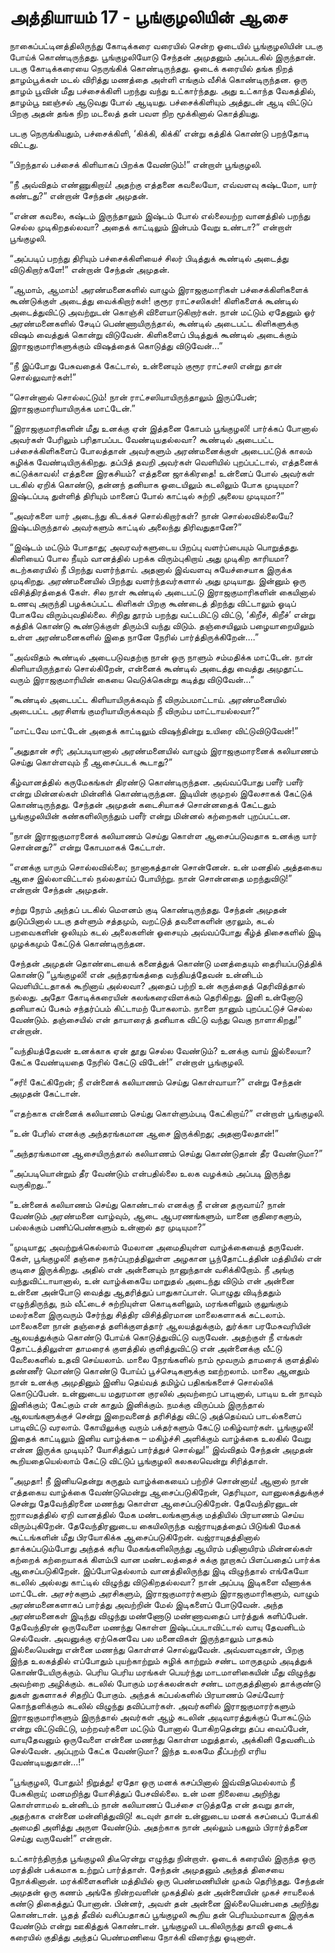 # அத்தியாயம் 17 - பூங்குழலியின் ஆசை

நாகைப்பட்டினத்திலிருந்து கோடிக்கரை வரையில் சென்ற ஓடையில் பூங்குழலியின் படகு போய்க் கொண்டிருந்தது. பூங்குழலியோடு சேந்தன் அமுதனும் அப்படகில் இருந்தான். படகு கோடிக்கரையை நெருங்கிக் கொண்டிருந்தது. ஓடைக் கரையில் தங்க நிறத் தாழம்பூக்கள் மடல் விரித்து மணத்தை அள்ளி எங்கும் வீசிக் கொண்டிருந்தன. ஒரு தாழம் பூவின் மீது பச்சைக்கிளி பறந்து வந்து உட்கார்ந்தது. அது உட்காந்த வேகத்தில், தாழம்பூ ஊஞ்சல் ஆடுவது போல் ஆடியது. பச்சைக்கிளியும் அத்துடன் ஆடி விட்டுப் பிறகு அதன் தங்க நிற மடலைத் தன் பவள நிற மூக்கினால் கொத்தியது.

படகு நெருங்கியதும், பச்சைக்கிளி, &#8216;கிக்கி, கிக்கி&#8217; என்று கத்திக் கொண்டு பறந்தோடி விட்டது.

&#8220;பிறந்தால் பச்சைக் கிளியாகப் பிறக்க வேண்டும்!&#8221; என்றாள் பூங்குழலி.

&#8220;நீ அவ்விதம் எண்ணுகிறாய்! அதற்கு எத்தனை கவலையோ, எவ்வளவு கஷ்டமோ, யார் கண்டது?&#8221; என்றான் சேந்தன் அமுதன்.

&#8220;என்ன கவலை, கஷ்டம் இருந்தாலும் இஷ்டம் போல் எல்லையற்ற வானத்தில் பறந்து செல்ல முடிகிறதல்லவா? அதைக் காட்டிலும் இன்பம் வேறு உண்டா?&#8221; என்றாள் பூங்குழலி.

&#8220;அப்படிப் பறந்து திரியும் பச்சைக்கிளியைச் சிலர் பிடித்துக் கூண்டில் அடைத்து விடுகிறார்களே!&#8221; என்றான் சேந்தன் அமுதன்.

&#8220;ஆமாம், ஆமாம்! அரண்மனைகளில் வாழும் இராஜகுமாரிகள் பச்சைக்கிளிகளைக் கூண்டுக்குள் அடைத்து வைக்கிறார்கள்! குரூர ராட்சஸிகள்! கிளிகளைக் கூண்டில் அடைத்துவிட்டு அவற்றுடன் கொஞ்சி விளையாடுகிறார்கள். நான் மட்டும் ஏதேனும் ஓர் அரண்மனைகளில் சேடிப் பெண்ணாயிருந்தால், கூண்டில் அடைபட்ட கிளிகளுக்கு விஷம் வைத்துக் கொன்று விடுவேன். கிளிகளைப் பிடித்துக் கூண்டில் அடைக்கும் இராஜகுமாரிகளுக்கும் விஷத்தைக் கொடுத்து விடுவேன்&#8230;&#8221;

&#8220;நீ இப்போது பேசுவதைக் கேட்டால், உன்னையும் குரூர ராட்சஸி என்று தான் சொல்லுவார்கள்!&#8221;

&#8220;சொன்னால் சொல்லட்டும்! நான் ராட்சஸியாயிருந்தாலும் இருப்பேன்; இராஜகுமாரியாயிருக்க மாட்டேன்.&#8221;

&#8220;இராஜகுமாரிகளின் மீது உனக்கு ஏன் இத்தனை கோபம் பூங்குழலி! பார்க்கப் போனால் அவர்கள் பேரிலும் பரிதாபப்பட வேண்டியதல்லவா? கூண்டில் அடைபட்ட பச்சைக்கிளிகளைப் போலத்தான் அவர்களும் அரண்மனைக்குள் அடைபட்டுக் காலம் கழிக்க வேண்டியிருக்கிறது. தப்பித் தவறி அவர்கள் வெளியில் புறப்பட்டால், எத்தனைக் கட்டுக்காவல்! எத்தனை இரகசியம்? எத்தனை ஜாக்கிரதை! உன்னைப் போல் அவர்கள் படகில் ஏறிக் கொண்டு, தன்னந் தனியாக ஓடையிலும் கடலிலும் போக முடியுமா? இஷ்டப்படி துள்ளித் திரியும் மானைப் போல் காட்டில் சுற்றி அலைய முடியுமா?&#8221;

&#8220;அவர்களை யார் அடைந்து கிடக்கச் சொல்கிறார்கள்? நான் சொல்லவில்லையே? இஷ்டமிருந்தால் அவர்களும் காட்டில் அலைந்து திரிவதுதானே?&#8221;

&#8220;இஷ்டம் மட்டும் போதாது; அவரவர்களுடைய பிறப்பு வளர்ப்பையும் பொறுத்தது. கிளியைப் போல நீயும் வானத்தில் பறக்க விரும்புகிறாய் அது முடிகிற காரியமா? கடற்கரையில் நீ பிறந்து வளர்ந்தாய். அதனால் இவ்வளவு சுயேச்சையாக இருக்க முடிகிறது. அரண்மனையில் பிறந்து வளர்ந்தவர்களால் அது முடியாது. இன்னும் ஒரு விசித்திரத்தைக் கேள். சில நாள் கூண்டில் அடைபட்டு இராஜகுமாரிகளின் கையினால் உணவு அருந்தி பழக்கப்பட்ட கிளிகள் பிறகு கூண்டைத் திறந்து விட்டாலும் ஓடிப் போகவே விரும்புவதில்லை. சிறிது தூரம் பறந்து வட்டமிட்டு விட்டு, &#8216;கிறீச், கிறீச்&#8217; என்று கத்திக் கொண்டு கூண்டுக்குள் திரும்பி வந்து விடும். தஞ்சையிலும் பழையாறையிலும் உள்ள அரண்மனைகளில் இதை நானே நேரில் பார்த்திருக்கிறேன்&#8230;.&#8221;

&#8220;அவ்விதம் கூண்டில் அடைபடுவதற்கு நான் ஒரு நாளும் சம்மதிக்க மாட்டேன். நான் கிளியாயிருந்தால் சொல்கிறேன், என்னைக் கூண்டில் அடைத்து வைத்து அமுதூட்ட வரும் இராஜகுமாரியின் கையை வெடுக்கென்று கடித்து விடுவேன்&#8230;&#8221;

&#8220;கூண்டில் அடைபட்ட கிளியாயிருக்கவும் நீ விரும்பமாட்டாய். அரண்மனையில் அடைபட்ட அரசிளங் குமரியாயிருக்கவும் நீ விரும்ப மாட்டாயல்லவா?&#8221;

&#8220;மாட்டவே மாட்டேன் அதைக் காட்டிலும் விஷந்தின்று உயிரை விட்டுவிடுவேன்!&#8221;

&#8220;அதுதான் சரி; அப்படியானால் அரண்மனையில் வாழும் இராஜகுமாரனைக் கலியாணம் செய்து கொள்ளவும் நீ ஆசைப்படக் கூடாது?&#8221;

கீழ்வானத்தில் கருமேகங்கள் திரண்டு கொண்டிருந்தன. அவ்வப்போது பளீர் பளீர் என்று மின்னல்கள் மின்னிக் கொண்டிருந்தன. இடியின் குமுறல் இலேசாகக் கேட்டுக் கொண்டிருந்தது. சேந்தன் அமுதன் கடைசியாகச் சொன்னதைக் கேட்டதும் பூங்குழலியின் கண்களிலிருந்தும் பளீர் என்று மின்னல் கற்றைகள் புறப்பட்டன.

&#8220;நான் இராஜகுமாரனைக் கலியாணம் செய்து கொள்ள ஆசைப்படுவதாக உனக்கு யார் சொன்னது?&#8221; என்று கோபமாகக் கேட்டாள்.

&#8220;எனக்கு யாரும் சொல்லவில்லை; நானாகத்தான் சொன்னேன். உன் மனதில் அத்தகைய ஆசை இல்லாவிட்டால் நல்லதாய்ப் போயிற்று. நான் சொன்னதை மறந்துவிடு!&#8221; என்றான் சேந்தன் அமுதன்.

சற்று நேரம் அந்தப் படகில் மௌனம் குடி கொண்டிருந்தது. சேந்தன் அமுதன் துடுப்பினால் படகு தள்ளும் சத்தமும், வறட்டுத் தவளைகளின் குரலும், கடல் பறவைகளின் ஒலியும் கடல் அலைகளின் ஓசையும் அவ்வப்போது கீழ்த் திசைகளில் இடி முழக்கமும் கேட்டுக் கொண்டிருந்தன.

சேந்தன் அமுதன் தொண்டையைக் கனைத்துக் கொண்டு மனத்தையும் தைரியப்படுத்திக் கொண்டு &#8220;பூங்குழலி! என் அந்தரங்கத்தை வந்தியத்தேவன் உன்னிடம் வெளியிட்டதாகக் கூறினாய் அல்லவா? அதைப் பற்றி உன் கருத்தைத் தெரிவித்தால் நல்லது. அதோ கோடிக்கரையின் கலங்கரைவிளக்கம் தெரிகிறது. இனி உன்னோடு தனியாகப் பேசும் சந்தர்ப்பம் கிட்டாமற் போகலாம். நாளை நானும் புறப்பட்டுச் செல்ல வேண்டும். தஞ்சையில் என் தாயாரைத் தனியாக விட்டு வந்து வெகு நாளாகிறது!&#8221; என்றான்.

&#8220;வந்தியத்தேவன் உனக்காக ஏன் தூது செல்ல வேண்டும்? உனக்கு வாய் இல்லையா? கேட்க வேண்டியதை நேரில் கேட்டு விடேன்!&#8221; என்றாள் பூங்குழலி.

&#8220;சரி! கேட்கிறேன்; நீ என்னைக் கலியாணம் செய்து கொள்வாயா?&#8221; என்று சேந்தன் அமுதன் கேட்டான்.

&#8220;எதற்காக என்னைக் கலியாணம் செய்து கொள்ளும்படி கேட்கிறாய்?&#8221; என்றாள் பூங்குழலி.

&#8220;உன் பேரில் எனக்கு அந்தரங்கமான ஆசை இருக்கிறது; அதனாலேதான்!&#8221;

&#8220;அந்தரங்கமான ஆசையிருந்தால் கலியாணம் செய்து கொண்டுதான் தீர வேண்டுமா?&#8221;

&#8220;அப்படியொன்றும் தீர வேண்டும் என்பதில்லை உலக வழக்கம் அப்படி இருந்து வருகிறது..&#8221;

&#8220;உன்னைக் கலியாணம் செய்து கொண்டால் எனக்கு நீ என்ன தருவாய்? நான் வேண்டும் அரண்மனை வாழ்வும், ஆடை ஆபரணங்களும், யானை குதிரைகளும், பல்லக்கும் பணிப்பெண்களும் உன்னால் தர முடியுமா?&#8221;

&#8220;முடியாது; அவற்றுக்கெல்லாம் மேலான அமைதியுள்ள வாழ்க்கையைத் தருவேன். கேள், பூங்குழலி! தஞ்சை நகர்ப்புறத்திலுள்ள அழகான பூந்தோட்டத்தின் மத்தியில் என் குடிசை இருக்கிறது. அதில் என் அன்னையும் நானுந்தான் வசிக்கிறோம். நீ அங்கு வந்துவிட்டாயானால், உன் வாழ்க்கையே மாறுதல் அடைந்து விடும் என் அன்னை உன்னை அன்போடு வைத்து ஆதரித்துப் பாதுகாப்பாள். பொழுது விடிந்ததும் எழுந்திருந்து, நம் வீட்டைச் சுற்றியுள்ள கொடிகளிலும், மரங்களிலும் குலுங்கும் மலர்களை இருவரும் சேர்ந்து சித்திர விசித்திரமான மாலைகளாகக் கட்டலாம். மாலைகளை நான் தஞ்சைத் தளிக்குளத்தார் ஆலயத்துக்கும், துர்க்கா பரமேசுவரியின் ஆலயத்துக்கும் கொண்டு போய்க் கொடுத்துவிட்டு வருவேன். அதற்குள் நீ எங்கள் தோட்டத்திலுள்ள தாமரைக் குளத்தில் குளித்துவிட்டு என் அன்னைக்கு வீட்டு வேலைகளில் உதவி செய்யலாம். மாலை நேரங்களில் நாம் மூவரும் தாமரைக் குளத்தில் தண்ணீர் மொண்டு கொண்டு போய்ப் பூச்செடிகளுக்கு ஊற்றலாம். மாலை ஆனதும் நான் உனக்கு அமுதினும் இனிய தெய்வத் தமிழ்ப் பதிகங்களைச் சொல்லிக் கொடுப்பேன். உன்னுடைய மதுரமான குரலில் அவற்றைப் பாடினால், பாடிய உன் நாவும் இனிக்கும்; கேட்கும் என் காதும் இனிக்கும். நமக்கு விருப்பம் இருந்தால் ஆலயங்களுக்குச் சென்று இறைவனைத் தரிசித்து விட்டு அத்தெய்வப் பாடல்களைப் பாடிவிட்டு வரலாம். கோயிலுக்கு வரும் பக்தர்களும் கேட்டு மகிழ்வார்கள். பூங்குழலி! இதைக் காட்டிலும் இனிய வாழ்க்கை &#8211; மகிழ்ச்சி அளிக்கும் வாழ்க்கை உலகில் வேறு என்ன இருக்க முடியும்? யோசித்துப் பார்த்துச் சொல்லு!&#8221; இவ்விதம் சேந்தன் அமுதன் கூறியதையெல்லாம் கேட்டு விட்டுப் பூங்குழலி கலகலவென்று சிரித்தாள்.

&#8220;அமுதா! நீ இனியதென்று கருதும் வாழ்க்கையைப் பற்றிச் சொன்னாய்! ஆனால் நான் எத்தகைய வாழ்க்கை வேண்டுமென்று ஆசைப்படுகிறேன், தெரியுமா, வானுலகத்துக்குச் சென்று தேவேந்திரனை மணந்து கொள்ள ஆசைப்படுகிறேன். தேவேந்திரனுடன் ஐராவதத்தில் ஏறி வானத்தில் மேக மண்டலங்களுக்கு மத்தியில் பிரயாணம் செய்ய விரும்புகிறேன். தேவேந்திரனுடைய கையிலிருந்த வஜ்ராயுதத்தைப் பிடுங்கி மேகக் கூட்டங்களின் மீது பிரயோகிக்க ஆசைப்படுகிறேன். வஜ்ராயுதத்தினால் தாக்கப்படும்போது அந்தக் கரிய மேகங்களிலிருந்து ஆயிரம் பதினாயிரம் மின்னல்கள் கற்றைக் கற்றையாகக் கிளம்பி வான மண்டலத்தைச் சுக்கு நூறாகப் பிளப்பதைப் பார்க்க ஆசைப்படுகிறேன். இப்போதெல்லாம் வானத்திலிருந்து இடி விழுந்தால் எங்கேயோ கடலில் அல்லது காட்டில் விழுந்து விடுகிறதல்லவா? நான் அப்படி இடிகளை வீணாக்க மாட்டேன். அரசர்களும் அரசிகளும், இராஜகுமாரர்களும் இராஜகுமாரிகளும், வாழும் அரண்மனைகளாகப் பார்த்து அவற்றின் மேல் இடிகளைப் போடுவேன். அந்த அரண்மனைகள் இடிந்து விழுந்து மண்ணோடு மண்ணாவதைப் பார்த்துக் களிப்பேன். தேவேந்திரன் ஒருவேளை மணந்து கொள்ள இஷ்டப்படாவிட்டால் வாயு தேவனிடம் செல்வேன். அவனுக்கு ஏற்கெனவே பல மனைவிகள் இருந்தாலும் பாதகம் இல்லையென்று என்னை மணந்து கொள்ளச் சொல்லுவேன். அவ்வளவுதான், பிறகு இந்த உலகத்தில் எப்போதும் புயற்காற்றும் சுழிக் காற்றும் சண்ட மாருதமும் அடித்துக் கொண்டேயிருக்கும். பெரிய பெரிய மரங்கள் பெயர்ந்து மாடமாளிகையின் மீது விழுந்து அவற்றை அழிக்கும். கடலில் போகும் மரக்கலன்கள் சண்ட மாருதத்தினால் தாக்குண்டு துகள் துகளாகச் சிதறிப் போகும். அந்தக் கப்பல்களில் பிரயாணம் செய்வோர் கொந்தளிக்கும் கடலில் விழுந்து தவிப்பார்கள். அவர்களில் இராஜகுமாரர்களும் இராஜகுமாரிகளும் இருந்தால் அவர்கள் ஆழ் கடலின் அடிவாரத்துக்குப் போகட்டும் என்று விட்டுவிட்டு, மற்றவர்களை மட்டும் போனால் போகிறதென்று தப்ப வைப்பேன், வாயுதேவனும் ஒருவேளை என்னை மணந்து கொள்ள மறுத்தால், அக்கினி தேவனிடம் செல்வேன். அப்புறம் கேட்க வேண்டுமா? இந்த உலகமே தீப்பற்றி எரிய வேண்டியதுதான்&#8230;!&#8221;

&#8220;பூங்குழலி, போதும்! நிறுத்து! ஏதோ ஒரு மனக் கசப்பினால் இவ்விதமெல்லாம் நீ பேசுகிறாய்; மனமறிந்து யோசித்துப் பேசவில்லை. உன் மன நிலையை அறிந்து கொள்ளாமல் உன்னிடம் நான் கலியாணப் பேச்சை எடுத்ததே என் தவறு தான், அதற்காக என்னை மன்னித்துவிடு! கடவுள் தான் உன்னுடைய மனக் கசப்பைப் போக்கி அமைதி அளித்து அருள வேண்டும். அதற்காக நான் அல்லும் பகலும் பிரார்த்தனை செய்து வருவேன்!&#8221; என்றான்.

உட்கார்ந்திருந்த பூங்குழலி திடீரென்று எழுந்து நின்றாள். ஓடைக் கரையில் இருந்த ஒரு மரத்தின் பக்கமாக உற்றுப் பார்த்தாள். சேந்தன் அமுதனும் அந்தத் திசையை நோக்கினான். மரக்கிளைகளின் மத்தியில் ஒரு பெண்மணியின் முகம் தெரிந்தது. சேந்தன் அமுதன் ஒரு கணம் அங்கே நின்றவளின் முகத்தில் தன் அன்னையின் முகச் சாயலைக் கண்டு திகைத்துப் போனான். பின்னர், அவள் தன் அன்னை இல்லையென்பதை அறிந்து கொண்டான். பூதத் தீவில் வசிப்பதாகப் பூங்குழலி கூறிய தன் பெரியம்மாவாக இருக்க வேண்டும் என்று ஊகித்துக் கொண்டான். பூங்குழலி படகிலிருந்து தாவி ஓடைக் கரையில் குதித்து அந்தப் பெண்மணியை நோக்கி விரைந்து ஓடினாள்.